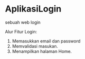 # AplikasiLogin
sebuah web login

Alur Fitur Login:
1. Memasukkan email dan password
2. Memvalidasi masukan.
3. Menampilkan halaman Home.

